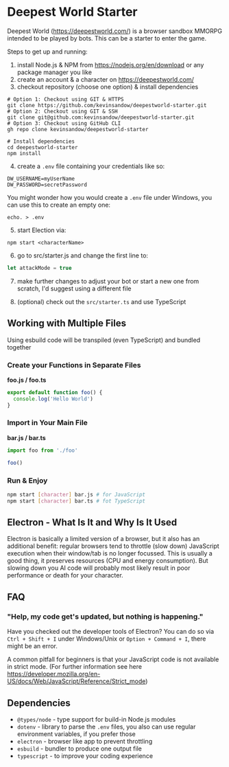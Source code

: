 # Deepest World Starter

Deepest World (https://deepestworld.com/) is a browser sandbox MMORPG intended to be played by bots.
This can be a starter to enter the game.

Steps to get up and running:

1. install Node.js & NPM from https://nodejs.org/en/download or any package manager you like
2. create an account & a character on https://deepestworld.com/
3. checkout repository (choose one option) & install dependencies
```shell
# Option 1: Checkout using GIT & HTTPS
git clone https://github.com/kevinsandow/deepestworld-starter.git
# Option 2: Checkout using GIT & SSH
git clone git@github.com:kevinsandow/deepestworld-starter.git
# Option 3: Checkout using GitHub CLI
gh repo clone kevinsandow/deepestworld-starter

# Install dependencies
cd deepestworld-starter
npm install
```
4. create a `.env` file containing your credentials like so:
```
DW_USERNAME=myUserName
DW_PASSWORD=secretPassword
```
You might wonder how you would create a `.env` file under Windows, you can use this to create an empty one:
```shell
echo. > .env
```
5. start Election via:
```shell
npm start <characterName>
```
6. go to src/starter.js and change the first line to:
```js
let attackMode = true
```
7. make further changes to adjust your bot or start a new one from scratch, I'd suggest using a different file

8. (optional) check out the `src/starter.ts` and use TypeScript

## Working with Multiple Files

Using esbuild code will be transpiled (even TypeScript) and bundled together

### Create your Functions in Separate Files

**foo.js / foo.ts**
```js
export default function foo() {
  console.log('Hello World')
}
```
### Import in Your Main File

**bar.js / bar.ts**
```js
import foo from './foo'

foo()
```
### Run & Enjoy

```sh
npm start [character] bar.js # for JavaScript
npm start [character] bar.ts # fot TypeScript
```
## Electron - What Is It and Why Is It Used

Electron is basically a limited version of a browser, but it also has an additional benefit:
regular browsers tend to throttle (slow down) JavaScript execution when their window/tab is no longer focussed.
This is usually a good thing, it preserves resources (CPU and energy consumption).
But slowing down you AI code will probably most likely result in poor performance or death for your character.

## FAQ

### "Help, my code get's updated, but nothing is happening."

Have you checked out the developer tools of Electron? You can do so
via `Ctrl + Shift + I` under Windows/Unix or `Option + Command + I`, there might be an error.

A common pitfall for beginners is that your JavaScript code is not available in strict mode. (For further information see here https://developer.mozilla.org/en-US/docs/Web/JavaScript/Reference/Strict_mode)

## Dependencies

* `@types/node` - type support for build-in Node.js modules
* `dotenv` - library to parse the `.env` files, you also can use regular environment variables, if you prefer those
* `electron` - browser like app to prevent throttling
* `esbuild` - bundler to produce one output file
* `typescript` - to improve your coding experience
